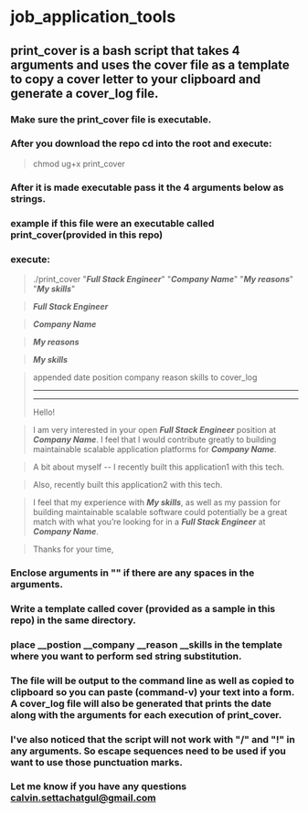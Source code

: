 # job_application_tools

## print_cover is a bash script that takes 4 arguments and uses the cover file as a template to copy a cover letter to your clipboard and generate a cover_log file.

### Make sure the print_cover file is executable.
### After you download the repo cd into the root and execute:
> chmod ug+x print_cover

### After it is made executable pass it the 4 arguments below as strings.
### example if this file were an executable called print_cover(provided in this repo)
### execute:
>  ./print_cover "***Full Stack Engineer***" "***Company Name***" "***My reasons***" "***My skills***"

>  ***Full Stack Engineer***

>  ***Company Name***

>  ***My reasons***

>  ***My skills***


>  appended date position company reason skills to cover_log
>  ******************************************************************
>  ******************************************************************
>  Hello!

>  I am very interested in your open ***Full Stack Engineer*** position at ***Company Name***.  I feel that I would contribute greatly to building maintainable scalable application platforms for ***Company Name***.

>  A bit about myself --  I recently built this application1 with this tech.

>  Also, recently built this application2 with this tech.

>  I feel that my experience with ***My skills***, as well as my passion for building maintainable scalable software could potentially be a great match with what you’re looking for in a ***Full Stack Engineer*** at ***Company Name***.


>  Thanks for your time,


### Enclose arguments in "" if there are any spaces in the arguments.
### Write a template called cover (provided as a sample in this repo) in the same directory.
### place __postion __company __reason __skills in the template where you want to perform sed string substitution.
### The file will be output to the command line as well as copied to clipboard so you can paste (command-v) your text into a form. A cover_log file will also be generated that prints the date along with the arguments for each execution of print_cover.

### I've also noticed that the script will not work with "/" and "!" in any arguments. So escape sequences need to be used if you want to use those punctuation marks.

###  Let me know if you have any questions calvin.settachatgul@gmail.com

